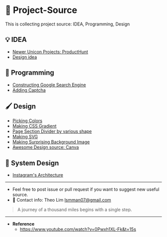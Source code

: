 # 🔖 Project-Source

This is collecting project source: IDEA, Programming, Design

## 💡 IDEA
- [Newer Unicon Projects: ProductHunt](https://www.producthunt.com/)
- [Design idea](https://dribbble.com/)

## 🤖 Programming
- [Constructing Google Search Engine](https://programmablesearchengine.google.com/about/)
- [Adding Captcha](https://developers.google.com/recaptcha)

## 🖌️ Design
- [Picking Colors](https://mycolor.space)
- [Making CSS Gradient](https://cssgradient.io)
- [Page Section Divider by various shape](https://shapedivider.app)
- [Making SVG](https://haikei/app)
- [Making Surprising Background Image](https://coolbackgraounds.io)
- [Awesome Design source: Canva](https://www.canva.com/ko_kr/)

## 🐲 System Design
- [Instagram's Architecture](https://medium.com/interviewnoodle/instagram-system-architecture-fdbec22e48ee)
---
- Feel free to post issue or pull request if you want to suggest new useful source.
- 📱 Contact info: Theo Lim lsmman07@gmail.com


> A journey of a thousand miles begins with a single step.

---
- **Reference**
  - https://www.youtube.com/watch?v=0Pwxh1XL-Fk&t=15s
